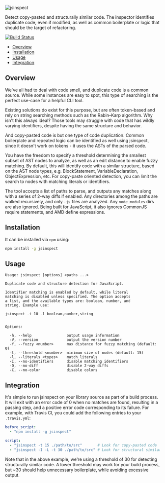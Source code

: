 ![jsinspect](http://danielstjules.com/github/jsinspect-logo.png)

Detect copy-pasted and structurally similar code. The inspector identifies
duplicate code, even if modified, as well as common boilerplate or logic that
should be the target of refactoring.

[![Build Status](https://travis-ci.org/danielstjules/jsinspect.svg?branch=master)](https://travis-ci.org/danielstjules/jsinspect)

* [Overview](#overview)
* [Installation](#installation)
* [Usage](#usage)
* [Integration](#integration)

## Overview

We've all had to deal with code smell, and duplicate code is a common source.
While some instances are easy to spot, this type of searching is the perfect
use-case for a helpful CLI tool.

Existing solutions do exist for this purpose, but are often token-based and
rely on string searching methods such as the Rabin–Karp algorithm. Why isn't
this always ideal? Those tools may struggle with code that has wildly varying
identifiers, despite having the same structure and behavior.

And copy-pasted code is but one type of code duplication. Common boilerplate
and repeated logic can be identified as well using jsinspect, since it
doesn't work on tokens - it uses the ASTs of the parsed code.

You have the freedom to specify a threshold determining the smallest subset of
AST nodes to analyze, as well as an edit distance to enable fuzzy matching.
By default, this will identify code with a similar structure, based on the
AST node types, e.g. BlockStatement, VariableDeclaration, ObjectExpression, etc.
For copy-paste oriented detection, you can limit the search to nodes with
matching literals or identifiers.

The tool accepts a list of paths to parse, and outputs any matches along
with a series of 2-way diffs if enabled. Any directories among the paths are
walked recursively, and only `.js` files are analyzed. Any `node_modules` dirs
are also ignored. Being built for JavaScript, it also ignores CommonJS require
statements, and AMD define expressions.

## Installation

It can be installed via `npm` using:

``` bash
npm install -g jsinspect
```

## Usage

```
Usage: jsinspect [options] <paths ...>

Duplicate code and structure detection for JavaScript.

Identifier matching is enabled by default, while literal
matching is disabled unless specified. The option accepts
a list, and the available types are: boolean, number, and
string. Example use:

jsinspect -t 10 -l boolean,number,string


Options:

  -h, --help                output usage information
  -V, --version             output the version number
  -f, --fuzzy <number>      max distance for fuzzy matching (default: 0)
  -t, --threshold <number>  minimum size of nodes (default: 15)
  -l, --literals <types>    match literals
  -I, --no-identifiers      disable matching identifiers
  -D, --no-diff             disable 2-way diffs
  -C, --no-color            disable colors
```

## Integration

It's simple to run jsinspect on your library source as part of a build
process. It will exit with an error code of 0 when no matches are found,
resulting in a passing step, and a positive error code corresponding to its
failure. For example, with Travis CI, you could add the following entries
to your `.travis.yml`:

``` yaml
before_script:
  - "npm install -g jsinspect"

script:
  - "jsinspect -t 15 ./path/to/src"       # Look for copy-pasted code
  - "jsinspect -I -L -t 30 ./path/to/src" # Look for structural similarities
```

Note that in the above example, we're using a threshold of 30 for detecting
structurally similar code. A lower threshold may work for your build process,
but ~30 should help unnecessary boilerplate, while avoiding excessive output.
